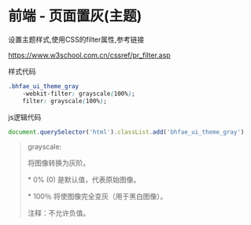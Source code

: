 # 前端 - 页面置灰(主题)

设置主题样式,使用CSS的filter属性,参考链接

https://www.w3school.com.cn/cssref/pr_filter.asp

样式代码

```css
.bhfae_ui_theme_gray
    -webkit-filter: grayscale(100%);
    filter: grayscale(100%);
```

js逻辑代码

```javascript
document.querySelector('html').classList.add('bhfae_ui_theme_gray')
```



> grayscale:
>
> 将图像转换为灰阶。
>
> \* 0% (0) 是默认值，代表原始图像。
>
> \* 100％ 将使图像完全变灰（用于黑白图像）。
>
> 注释：不允许负值。

